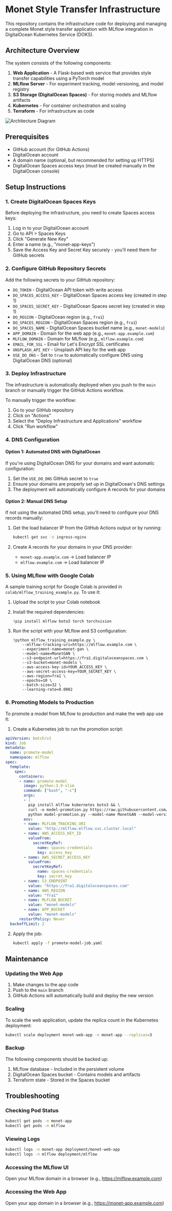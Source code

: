 # Monet Style Transfer Infrastructure

This repository contains the infrastructure code for deploying and managing a complete Monet style transfer application with MLflow integration in DigitalOcean Kubernetes Service (DOKS).

## Architecture Overview

The system consists of the following components:

1. **Web Application** - A Flask-based web service that provides style transfer capabilities using a PyTorch model
2. **MLflow Server** - For experiment tracking, model versioning, and model registry
3. **S3 Storage (DigitalOcean Spaces)** - For storing models and MLflow artifacts
4. **Kubernetes** - For container orchestration and scaling
5. **Terraform** - For infrastructure as code

![Architecture Diagram](repo/architecture.png)

## Prerequisites

- GitHub account (for GitHub Actions)
- DigitalOcean account
- A domain name (optional, but recommended for setting up HTTPS)
- DigitalOcean Spaces access keys (must be created manually in the DigitalOcean console)

## Setup Instructions

### 1. Create DigitalOcean Spaces Keys

Before deploying the infrastructure, you need to create Spaces access keys:

1. Log in to your DigitalOcean account
2. Go to API > Spaces Keys
3. Click "Generate New Key"
4. Enter a name (e.g., "monet-app-keys")
5. Save the Access Key and Secret Key securely - you'll need them for GitHub secrets

### 2. Configure GitHub Repository Secrets

Add the following secrets to your GitHub repository:

- `DO_TOKEN` - DigitalOcean API token with write access
- `DO_SPACES_ACCESS_KEY` - DigitalOcean Spaces access key (created in step 1)
- `DO_SPACES_SECRET_KEY` - DigitalOcean Spaces secret key (created in step 1)
- `DO_REGION` - DigitalOcean region (e.g., `fra1`)
- `DO_SPACES_REGION` - DigitalOcean Spaces region (e.g., `fra1`)
- `DO_SPACES_NAME` - DigitalOcean Spaces bucket name (e.g., `monet-models`)
- `APP_DOMAIN` - Domain for the web app (e.g., `monet-app.example.com`)
- `MLFLOW_DOMAIN` - Domain for MLflow (e.g., `mlflow.example.com`)
- `EMAIL_FOR_SSL` - Email for Let's Encrypt SSL certificates
- `UNSPLASH_API_KEY` - Unsplash API key for the web app
- `USE_DO_DNS` - Set to `true` to automatically configure DNS using DigitalOcean DNS (optional)

### 3. Deploy Infrastructure

The infrastructure is automatically deployed when you push to the `main` branch or manually trigger the GitHub Actions workflow.

To manually trigger the workflow:
1. Go to your GitHub repository
2. Click on "Actions"
3. Select the "Deploy Infrastructure and Applications" workflow
4. Click "Run workflow"

### 4. DNS Configuration

#### Option 1: Automated DNS with DigitalOcean

If you're using DigitalOcean DNS for your domains and want automatic configuration:

1. Set the `USE_DO_DNS` GitHub secret to `true`
2. Ensure your domains are properly set up in DigitalOcean's DNS settings
3. The deployment will automatically configure A records for your domains

#### Option 2: Manual DNS Setup

If not using the automated DNS setup, you'll need to configure your DNS records manually:

1. Get the load balancer IP from the GitHub Actions output or by running:
   ```bash
   kubectl get svc -n ingress-nginx
   ```

2. Create A records for your domains in your DNS provider:
   - `monet-app.example.com` → Load balancer IP
   - `mlflow.example.com` → Load balancer IP

### 5. Using MLflow with Google Colab

A sample training script for Google Colab is provided in `colab/mlflow_training_example.py`. To use it:

1. Upload the script to your Colab notebook
2. Install the required dependencies:
   ```
   !pip install mlflow boto3 torch torchvision
   ```

3. Run the script with your MLflow and S3 configuration:
   ```
   !python mlflow_training_example.py \
       --mlflow-tracking-uri=https://mlflow.example.com \
       --experiment-name=monet-gan \
       --model-name=MonetGAN \
       --s3-endpoint-url=https://fra1.digitaloceanspaces.com \
       --s3-bucket=monet-models \
       --aws-access-key-id=YOUR_ACCESS_KEY \
       --aws-secret-access-key=YOUR_SECRET_KEY \
       --aws-region=fra1 \
       --epochs=10 \
       --batch-size=32 \
       --learning-rate=0.0002
   ```

### 6. Promoting Models to Production

To promote a model from MLflow to production and make the web app use it:

1. Create a Kubernetes job to run the promotion script:

```yaml
apiVersion: batch/v1
kind: Job
metadata:
  name: promote-model
  namespace: mlflow
spec:
  template:
    spec:
      containers:
      - name: promote-model
        image: python:3.9-slim
        command: ["bash", "-c"]
        args:
        - |
          pip install mlflow kubernetes boto3 && \
          curl -o model-promotion.py https://raw.githubusercontent.com/YOUR_USERNAME/monet/main/kubernetes/mlflow/model-promotion.py && \
          python model-promotion.py --model-name MonetGAN --model-version 1
        env:
        - name: MLFLOW_TRACKING_URI
          value: "http://mlflow.mlflow.svc.cluster.local"
        - name: AWS_ACCESS_KEY_ID
          valueFrom:
            secretKeyRef:
              name: spaces-credentials
              key: access_key
        - name: AWS_SECRET_ACCESS_KEY
          valueFrom:
            secretKeyRef:
              name: spaces-credentials
              key: secret_key
        - name: S3_ENDPOINT
          value: "https://fra1.digitaloceanspaces.com"
        - name: AWS_REGION
          value: "fra1"
        - name: MLFLOW_BUCKET
          value: "monet-models"
        - name: APP_BUCKET
          value: "monet-models"
      restartPolicy: Never
  backoffLimit: 2
```

2. Apply the job:
   ```bash
   kubectl apply -f promote-model-job.yaml
   ```

## Maintenance

### Updating the Web App

1. Make changes to the app code
2. Push to the `main` branch
3. GitHub Actions will automatically build and deploy the new version

### Scaling

To scale the web application, update the replica count in the Kubernetes deployment:

```bash
kubectl scale deployment monet-web-app -n monet-app --replicas=3
```

### Backup

The following components should be backed up:

1. MLflow database - Included in the persistent volume
2. DigitalOcean Spaces bucket - Contains models and artifacts
3. Terraform state - Stored in the Spaces bucket

## Troubleshooting

### Checking Pod Status

```bash
kubectl get pods -n monet-app
kubectl get pods -n mlflow
```

### Viewing Logs

```bash
kubectl logs -n monet-app deployment/monet-web-app
kubectl logs -n mlflow deployment/mlflow
```

### Accessing the MLflow UI

Open your MLflow domain in a browser (e.g., https://mlflow.example.com)

### Accessing the Web App

Open your app domain in a browser (e.g., https://monet-app.example.com) 